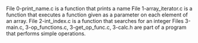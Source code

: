File 0-print_name.c is a function that prints a name
File 1-array_iterator.c is a function that executes a function given as a parameter on each element of an array.
File 2-int_index.c is a function that searches for an integer
Files 3-main.c, 3-op_functions.c, 3-get_op_func.c, 3-calc.h are part of a program that performs simple operations.  